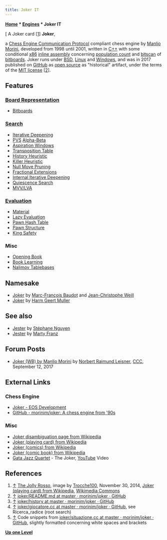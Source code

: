 ```yaml
---
title: Joker IT
---
```

**[Home](Home "Home") \* [Engines](Engines "Engines") \* Joker IT**



[ A Joker card <a id="cite-note-1" href="#cite-ref-1">[1]</a>
**Joker**,  

a [Chess Engine Communication Protocol](Chess_Engine_Communication_Protocol "Chess Engine Communication Protocol") compliant chess engine by [Manlio Morini](Manlio_Morini "Manlio Morini"), developed from 1998 until 2001, 
written in [C++](Cpp "Cpp") with some conditional [x86](X86 "X86") [inline assembly](Assembly#InlineAssembly "Assembly") concerning [population count](Population_Count "Population Count") and [bitscan](BitScan "BitScan") of [bitboards](Bitboards "Bitboards"). 
Joker runs under [BSD](Unix "Unix"), [Linux](Linux "Linux") and [Windows](Windows "Windows"), and was in 2017 published on [GitHub](https://en.wikipedia.org/wiki/GitHub) as [open source](Category:Open_Source "Category:Open Source") as "historical" artifact, 
under the terms of the [MIT license](Massachusetts_Institute_of_Technology#License "Massachusetts Institute of Technology") <a id="cite-note-2" href="#cite-ref-2">[2]</a>. 



## Features


### [Board Representation](Board_Representation "Board Representation")


* [Bitboards](Bitboards "Bitboards")


### [Search](Search "Search")


* [Iterative Deepening](Iterative_Deepening "Iterative Deepening")
* [PVS](Principal_Variation_Search "Principal Variation Search") [Alpha-Beta](Alpha-Beta "Alpha-Beta")
* [Aspiration Windows](Aspiration_Windows "Aspiration Windows")
* [Transposition Table](Transposition_Table "Transposition Table")
* [History Heuristic](History_Heuristic "History Heuristic")
* [Killer Heuristic](Killer_Heuristic "Killer Heuristic")
* [Null Move Pruning](Null_Move_Pruning "Null Move Pruning")
* [Fractional Extensions](Extensions#FractionalExtensions "Extensions")
* [Internal Iterative Deepening](Internal_Iterative_Deepening "Internal Iterative Deepening")
* [Quiescence Search](Quiescence_Search "Quiescence Search")
* [MVV/LVA](MVV-LVA "MVV-LVA")


### [Evaluation](Evaluation "Evaluation")


* [Material](Material "Material")
* [Lazy Evaluation](Lazy_Evaluation "Lazy Evaluation")
* [Pawn Hash Table](Pawn_Hash_Table "Pawn Hash Table")
* [Pawn Structure](Pawn_Structure "Pawn Structure")
* [King Safety](King_Safety "King Safety")


### Misc


* [Opening Book](Opening_Book "Opening Book")
* [Book Learning](Book_Learning "Book Learning")
* [Nalimov Tablebases](Nalimov_Tablebases "Nalimov Tablebases")


## Namesake


* [Joker](Joker "Joker") by [Marc-François Baudot](Marc-Fran%C3%A7ois_Baudot "Marc-François Baudot") and [Jean-Christophe Weill](Jean-Christophe_Weill "Jean-Christophe Weill")
* [Joker](Joker_NL "Joker NL") by [Harm Geert Muller](Harm_Geert_Muller "Harm Geert Muller")


## See also


* [Jester](Jester "Jester") by [Stéphane Nguyen](St%C3%A9phane_Nguyen "Stéphane Nguyen")
* [Jester](Jester_US "Jester US") by [Marty Franz](Marty_Franz "Marty Franz")


## Forum Posts


* [Joker (WB) by Manlio Morini](http://www.talkchess.com/forum/viewtopic.php?t=65146) by [Norbert Raimund Leisner](Norbert_Raimund_Leisner "Norbert Raimund Leisner"), [CCC](CCC "CCC"), September 12, 2017


## External Links


### Chess Engine


* [Joker - EOS Development](http://www.eosdev.it/joker/)
* [GitHub - morinim/joker: A chess engine from '90s](https://github.com/morinim/joker)


### Misc


* [Joker disambiguation page from Wikipedia](https://en.wikipedia.org/wiki/Joker)
* [Joker (playing card) from Wikipedia](https://en.wikipedia.org/wiki/Joker_%28playing_card%29)
* [Joker (comics) from Wikipedia](https://en.wikipedia.org/wiki/Joker_%28comics%29)
* [Joker (comic book) from Wikipedia](https://en.wikipedia.org/wiki/Joker_%28comic_book%29)
* [Gata Jazz Quartet](https://fandalism.com/mrskylark1987/bw0i) - The Joker, [YouTube](https://en.wikipedia.org/wiki/YouTube) Video


 
## References


 1. <a id="cite-ref-1" href="#cite-note-1">↑</a> [The Jolly Rosso](https://commons.wikimedia.org/wiki/File:The_Jolly_Rosso.jpg), image by [Trocche100](https://it.wikipedia.org/wiki/Utente:Trocche100), November 30, 2014, [Joker (playing card) from Wikipedia](https://en.wikipedia.org/wiki/Joker_%28playing_card%29), [Wikimedia Commons](https://en.wikipedia.org/wiki/Wikimedia_Commons) 
2. <a id="cite-ref-2" href="#cite-note-2">↑</a> [joker/README.md at master · morinim/joker · GitHub](https://github.com/morinim/joker/blob/master/README.md)
3. <a id="cite-ref-3" href="#cite-note-3">↑</a> [joker/history at master · morinim/joker · GitHub](https://github.com/morinim/joker/blob/master/doc/history)
4. <a id="cite-ref-4" href="#cite-note-4">↑</a> [joker/giocatore.cc at master · morinim/joker · GitHub](https://github.com/morinim/joker/blob/master/src/giocatore.cc), see Ricerca\_radice (root search)
5. <a id="cite-ref-5" href="#cite-note-5">↑</a> Code snippets from [joker/situazione.cc at master · morinim/joker · GitHub](https://github.com/morinim/joker/blob/master/src/situazione.cc), slightly formatted concerning white spaces and brackets

**[Up one Level](Engines "Engines")**







 
